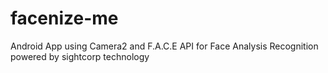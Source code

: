 # facenize-me
Android App using Camera2 and F.A.C.E API for Face Analysis Recognition powered by sightcorp technology
